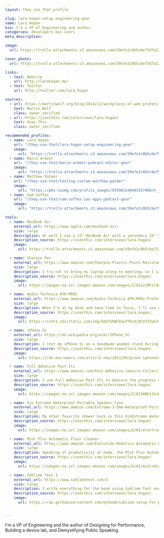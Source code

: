 ```yaml
---
layout: they_use_that_profile

slug: lara-hogan-setup-engineering-gear
name: Lara Hogan
bio: I'm a VP of Engineering and author.
categories: developers mac-users
meta_description: 

image:
  url: https://trello-attachments.s3.amazonaws.com/59efe2c0b5cbe7547a121145/59efe3a6dfb5ff8b72105d3f/268bbba61960d3d2fa0c0429f3aca90d/pOMAg5VX.jpg

cover_photo:
  url: https://trello-attachments.s3.amazonaws.com/59efe2c0b5cbe7547a121145/59efe3a6dfb5ff8b72105d3f/62e27cc453c062d0ce063aeec0981c0d/lara-hogan-home.jpg

links:
  - text: Website
    url: http://larahogan.me/
  - text: Twitter
    url: http://twitter.com/lara_hogan

sources:
  - url: https://martinwolf.org/blog/2014/11/workplaces-of-web-professionals-part-2
    text: Martin Wolf
    class: owner_verified 
  - url: https://usesthis.com/interviews/lara.hogan/
    text: Uses This
    class: owner_verified 

recommended_profiles:
  - name: Lara Hogan
    url: "/they-use-that/lara-hogan-setup-engineering-gear"
    image: 
      url: "https://trello-attachments.s3.amazonaws.com/59efe2c0b5cbe7547a121145/59efe3a6dfb5ff8b72105d3f/268bbba61960d3d2fa0c0429f3aca90d/pOMAg5VX.jpg"
  - name: Marco Arment
    url: "/they-use-that/marco-arment-podcast-editor-gear"
    image: 
      url: "https://trello-attachments.s3.amazonaws.com/59efe2c0b5cbe7547a121145/59efe352b503f6f8cc894c5e/6b3a4efe5b947994a0f2fc1dc58d28db/Marco_Arment.jpg"
  - name: Matthew Palmer
    url: "/they-use-that/testing-custom-matthew-palmer"
    image: 
      url: "https://pbs.twimg.com/profile_images/935981548481937408/h_jhRlQQ_400x400.jpg"
  - name: Sam Soffes
    url: "/they-use-that/sam-soffes-ios-apps-podcast-gear"
    image: 
      url: "https://trello-attachments.s3.amazonaws.com/59efe2c0b5cbe7547a121145/59efe34e158d07e395a7bd97/b33a4cd723b183651ef24d5bb8b56924/profile-1470092596104-7f351d8667f3.png"

tools:
  - name: MacBook Air
    external_url: https://www.apple.com/macbook-air/
    size: large
    description: At work I use a 13" MacBook Air with a secondary 24" Samsung monitor, Bluetooth mouse and USB keyboard. At home, I use an often-shut 11" MacBook Air with a Dell UltraSharp 20" LCD Display as my primary display.
    description_source: https://usesthis.com/interviews/lara.hogan/
    image:
      url: https://trello-attachments.s3.amazonaws.com/59efe2c0b5cbe7547a121145/59efe3a6dfb5ff8b72105d3f/de533245bb28c61ed1b34224cc75a227/lara-hogan-etsy1-600x437.jpg

  - name: Sharpie Pen
    external_url: https://www.amazon.com/Sharpie-Plastic-Point-Resistant-1742663/dp/B001B66DXU?tag=mattpalm-20
    size: large
    description: I try not to bring my laptop along to meetings so I can be more present in them; the laptop is then replaced with a small notebook and a Sharpie Pen. I've got an awful memory, and writing notes constantly helps me to better remember things.
    description_source: https://usesthis.com/interviews/lara.hogan/
    image:
      url: https://images-na.ssl-images-amazon.com/images/I/81u2iMFit4L._SY355_.jpg

  - name: Audio-Technica ATH-M50S
    external_url: https://www.amazon.com/Audio-Technica-ATH-M50x-Professional-Monitor-Headphones/dp/B00HVLUR86?tag=mattpalm-20
    size: large
    description: When I'm at my desk and have time to focus, I'll use Audio-Technica ATH-M50S headphones. On my commute each morning I'll just use little earclip headphones, though.
    description_source: https://usesthis.com/interviews/lara.hogan/
    image:
      url: https://cnet1.cbsistatic.com/img/bbU7UhWC8aLFFHiQj0CV23Xyk3s=/830x467/2012/04/20/e7bb6f9b-0541-11e3-bf02-d4ae52e62bcc/Audio-Technica_ATH-M50_Studio_Monitor_Headphones_33899646_02.jpg

  - name: iPhone 5C
    external_url: https://en.wikipedia.org/wiki/IPhone_5C
    size: large
    description: I rest my iPhone 5c on a handmade wooden stand during the day. I also keep a small $5 plastic watch handy when I need to keep track of time in a meeting but don't want to check my phone (like when I'm interviewing a candidate).
    description_source: https://usesthis.com/interviews/lara.hogan/
    image:
      url: https://cdn.macrumors.com/article-new/2013/09/green-iphone5c.jpg?retina

  - name: Full Adhesive Post-Its
    external_url: https://www.amazon.com/Post-Adhesive-Janeiro-Collection-F330-12SSAU/dp/B005GZ21GK?tag=mattpalm-20
    size: large
    description: I use Full Adhesive Post-Its to measure the progress of the book so I can celebrate each 10% of pages done and each new chapter done with a donut (blue Post-It is % of pages written, yellow indicates chapters written)
    description_source: https://usesthis.com/interviews/lara.hogan/
    image:
      url: https://images-na.ssl-images-amazon.com/images/I/81SKNh11SvL._SL1500_.jpg

  - name: Eco Extreme Waterproof Portable Speaker Case
    external_url: https://www.amazon.com/Extreme-3-5mm-Waterproof-Portable-Speaker/dp/B003DKBX7I?tag=mattpalm-20
    size: large
    description: My other favorite shower hack is this EcoExtreme Waterproof Portable Speaker Case, so I can listen to music or podcasts from my phone and feel even more productive.
    description_source: https://usesthis.com/interviews/lara.hogan/
    image:
      url: https://images-na.ssl-images-amazon.com/images/G/01/electronics/detail-page/sc_b003h3jjze-03int.jpg

  - name: Mint Plus Automatic Floor Cleaner
    external_url: https://www.amazon.com/Evolution-Robotics-Automatic-Cleaner-5200/dp/B005Z1Z9IM?tag=mattpalm-20
    size: large
    description: Speaking of productivity at home, the Mint Plus Automatic Floor Cleaner is awesome. I've been remembering to start it up each time I begin a new chapter of the book - it feels like multitasking!
    description_source: https://usesthis.com/interviews/lara.hogan/
    image:
      url: https://images-na.ssl-images-amazon.com/images/G/01/mint/mint6._SL400_.jpg

  - name: Sublime Text 3
    external_url: https://www.sublimetext.com/3
    size: large
    description: I write everything for the book using Sublime Text and commit it to a Git repo provided by my book publisher. O'Reilly has a pretty sweet setup that takes the chapters in Asciidoc format and outputs them in both HTML and PDF versions so I can see how they'll render in the online and print versions of the book. Using Git for the book has been awesome; I can track plenty of the writing process this way and it's fun to watch the diffs as I go. The HTML version of the book also allows comments from my technical reviewers, which makes it much easier for me to consolidate feedback as it gets edited.
    description_source: https://usesthis.com/interviews/lara.hogan/
    image:
      url: https://raw.githubusercontent.com/mjhea0/sublime-setup-for-python/master/img/main_sublime_text_3_screen.png


---
```


I'm a VP of Engineering and the author of Designing for Performance, Building a device lab, and Demystifying Public Speaking.
